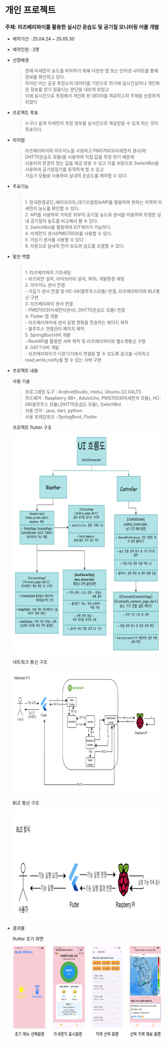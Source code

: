 # 개인 프로젝트

### 주제: 라즈베리파이를 활용한 실시간 온습도 및 공기질 모니터링 어플 개발

* 제작기간 : 25.04.24 ~ 25.05.30

* 제작인원 : 2명

* 선정배경
    > 현재 미세먼지 농도를 파악하기 위해 다양한 앱 또는 인터넷 사이트를 통해 정보를 확인하고 있다.<br>하지만 이는 공공 측정소의 데이터를 기반으로 하기에 실시간성이나 개인화된 정보를 얻기 힘들다는 판단을 내리게 되었고<br>이에 실시간으로 측정해서 개인화 된 데이터를 제공하고자 주제를 선정하게 되었다

* 프로젝트 목표
    > 누구나 쉽게 미세먼지 측정 정보를 실시간으로 제공받을 수 있게 하는 것이 목표이다.

* 차이점
    > 라즈베리파이와 아두이노를 사용하고 PMS7003(미세먼지 센서)와 DHT11(온습도 모듈)을 사용하여 직접 값을 측정 하기 때문에<br>사용자의 환경의 맞는 값을 제공 받을 수 있고 이를 바탕으로 SwitchBot을 사용하여 공기청정기를 동작하게 할 수 있고<br>가습기 모듈을 사용하여 실내의 온습도를 제어할 수 있다.

* 주요기능
    > \
        1. 한국환경공단_에어코리아_대기오염정보API를 활용하여 원하는 지역의 미세먼지 농도를 확인할 수 있다. <br>
        2. API를 사용하여 가져온 외부의 공기질 농도와 센서를 이용하여 측정한 실내 공기질의 농도를 비교해서 볼 수 있다.<br>
        3. SwitchBot을 활용하여 IOT제어가 가능하다.<br>
        4. 미세먼지 센서(PMS7003)를 사용할 수 있다.<br>
        5. 가습기 센서를 사용할 수 있다.<br>
        6. 자동으로 실내의 먼지 농도와 습도를 조절할 수 있다.

* 맡은 역할
    > \
        1. 라즈베리파이 기초세팅<br>
        \- 라즈비안 설치, 라이브러리 설치, WSL 개발환경 세팅<br>
        2. 아두이노 센서 연결<br>
        \- 가습기 센서 연결 및 HC\-06(블루투스모듈) 연결, 라즈베리파이와 BLE통신 구현<br>
        3. 라즈베리파이 센서 연결<br>
        \- PMS7003(미세먼지센서), DHT11(온습도 모듈) 연결<br>
        4. Flutter 앱 개발<br>
        \- 라즈베리파이에 센서 실행 명령을 전송하는 페이지 제작<br>
        \- 블루투스 연결관리 페이지 제작<br>
        5. SpringBoot서버 개발<br>
        \- RestAPI를 활용한 서버 제작 및 라즈베리파이와 웹소켓통신 구현<br>
        6. GATT서버 개발<br>
        \- 라즈베리파이가 다른기기에서 연결을 할 수 있도록 광고를 시작하고 read,write,notify를 할 수 있는 서버 구현

* 프로젝트 내용

    사용 기술
    > 프로그래밍 도구 : AndroidStudio, inteliJ, Ubuntu-22.04LTS<br>
    > 하드웨어 : Raspberry 4B+, AduioUno, PMS7003(미세먼지 모듈), HC\-06(블루투스 모듈),DHT11(온습도 모듈), SwitchBot<br>
    > 사용 언어 : java, dart, python <br>
    > 사용 프레임워크 : SpringBoot, Flutter

    프로젝트 flutter 구조
    <p align="left">
        <img src = "./img/flutter_struct.png", height="700px", width="500px">
    </p>

    네트워크 통신 구조
    <p align="left">
        <img src = "./img/net.png", height="400px", width="500px">
    </p>

    BLE 통신 구조
    <p align="left">
        <img src = "./img/BLE.png", height="350px", width="500px">
    </p>

* 결과물

    flutter 초기 화면
    <p align="left">
        <img src = "./img/flutter_start.png", height="300px", width="500px">
    </p>